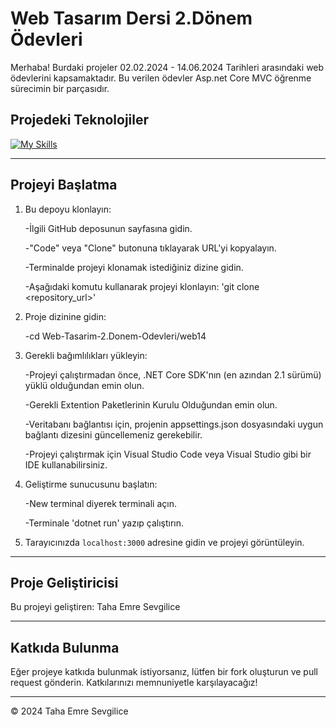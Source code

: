 
# Web Tasarım Dersi 2.Dönem Ödevleri

Merhaba! Burdaki projeler 02.02.2024 - 14.06.2024 Tarihleri arasındaki web ödevlerini kapsamaktadır. Bu verilen ödevler Asp.net Core MVC öğrenme sürecimin bir parçasıdır.

## Projedeki Teknolojiler
[![My Skills](https://skillicons.dev/icons?i=dotnet,sqlserver)](https://skillicons.dev)

---

## Projeyi Başlatma

1. Bu depoyu klonlayın:
   
   -İlgili GitHub deposunun sayfasına gidin.
   
   -"Code" veya "Clone" butonuna tıklayarak URL'yi kopyalayın.
   
   -Terminalde projeyi klonamak istediğiniz dizine gidin.
   
   -Aşağıdaki komutu kullanarak projeyi klonlayın:
   'git clone <repository_url>'


3. Proje dizinine gidin:

   -cd Web-Tasarim-2.Donem-Odevleri/web14

4. Gerekli bağımlılıkları yükleyin:
   
   -Projeyi çalıştırmadan önce, .NET Core SDK'nın (en azından 2.1 sürümü) yüklü olduğundan emin olun.
   
   -Gerekli Extention Paketlerinin Kurulu Olduğundan emin olun.
   
   -Veritabanı bağlantısı için, projenin appsettings.json dosyasındaki uygun bağlantı dizesini güncellemeniz gerekebilir.
   
   -Projeyi çalıştırmak için Visual Studio Code veya Visual Studio gibi bir IDE kullanabilirsiniz.


5. Geliştirme sunucusunu başlatın:

   -New terminal diyerek terminali açın.
   
   -Terminale 'dotnet run' yazıp çalıştırın.

7. Tarayıcınızda `localhost:3000` adresine gidin ve projeyi görüntüleyin.

---

## Proje Geliştiricisi

Bu projeyi geliştiren: Taha Emre Sevgilice

---

## Katkıda Bulunma

Eğer projeye katkıda bulunmak istiyorsanız, lütfen bir fork oluşturun ve pull request gönderin. Katkılarınızı memnuniyetle karşılayacağız!

---

© 2024 Taha Emre Sevgilice



